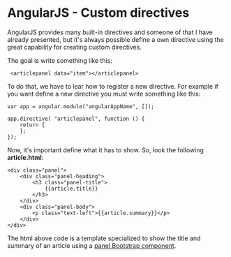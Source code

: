 # AngularJS - Custom directives
AngularJS provides many built-in directives and someone of that I have already presented, but it's always possible define
a own directive using the great capability for creating custom directives.

The goal is write something like this:

     <articlepanel data="item"></articlepanel>

To do that, we have to lear how to register a new directive. For example if you want define a new directive
you must write something like this:

    var app = angular.module("angularAppName", []);

    app.directive( "articlepanel", function () {
        return {
        };
    });

Now, it's important define what it has to show. So, look the following **article.html**:

    <div class="panel">
        <div class="panel-heading">
            <h3 class="panel-title">
                {{article.title}}
            </h3>
        </div>
        <div class="panel-body">
            <p class="text-left">{{article.summary}}</p>
        </div>
    </div>

The html above code is a template specialized to show the title and summary of an article using a [panel Bootstrap component](http://getbootstrap.com/components/#panels).



